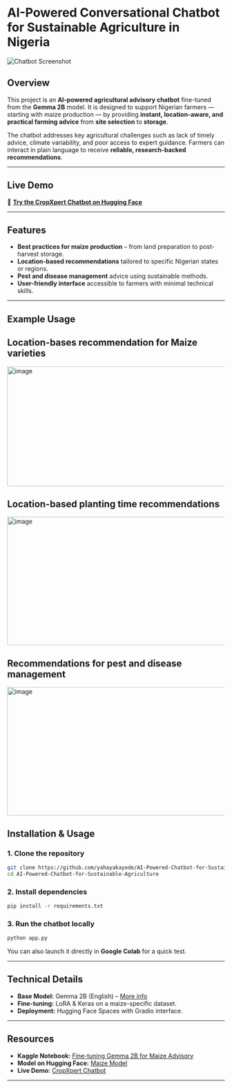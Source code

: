# AI-Powered Conversational Chatbot for Sustainable Agriculture in Nigeria

![Chatbot Screenshot](https://github.com/user-attachments/assets/ccabd714-09f3-494d-bcc1-dfdd1f50a393)

## Overview
This project is an **AI-powered agricultural advisory chatbot** fine-tuned from the **Gemma 2B** model. It is designed to support Nigerian farmers — starting with maize production — by providing **instant, location-aware, and practical farming advice** from **site selection** to **storage**.  

The chatbot addresses key agricultural challenges such as lack of timely advice, climate variability, and poor access to expert guidance. Farmers can interact in plain language to receive **reliable, research-backed recommendations**.

---

## Live Demo
🔗 **[Try the CropXpert Chatbot on Hugging Face](https://huggingface.co/spaces/Justsp3cial/CropXpert)**  

---

## Features
- **Best practices for maize production** – from land preparation to post-harvest storage.
- **Location-based recommendations** tailored to specific Nigerian states or regions.
- **Pest and disease management** advice using sustainable methods.
- **User-friendly interface** accessible to farmers with minimal technical skills.

---

## Example Usage

## Location-bases recommendation for Maize varieties

<img width="628" height="277" alt="image" src="https://github.com/user-attachments/assets/28847d72-e56a-47ac-99e6-d3328a4e733b" />

## Location-based planting time recommendations
<img width="585" height="297" alt="image" src="https://github.com/user-attachments/assets/860e4ee7-8e97-44cc-b060-5a56f9674f8c" />

## Recommendations for pest and disease management 
<img width="564" height="297" alt="image" src="https://github.com/user-attachments/assets/4c1ff233-3d3e-4b18-acb6-9d4b5ad9dbd3" />

## Installation & Usage

### 1. Clone the repository
```bash
git clone https://github.com/yahayakayode/AI-Powered-Chatbot-for-Sustainable-Agriculture.git
cd AI-Powered-Chatbot-for-Sustainable-Agriculture
````

### 2. Install dependencies

```bash
pip install -r requirements.txt
```

### 3. Run the chatbot locally

```bash
python app.py
```

You can also launch it directly in **Google Colab** for a quick test.

---

## Technical Details

* **Base Model:** Gemma 2B (English) – [More info](https://ai.google.dev/gemma/docs)
* **Fine-tuning:** LoRA & Keras on a maize-specific dataset.
* **Deployment:** Hugging Face Spaces with Gradio interface.

---

## Resources

* **Kaggle Notebook:** [Fine-tuning Gemma 2B for Maize Advisory](https://www.kaggle.com/code/yahayamkayode/fine-tuning-gemma2b-model-using-lora-and-keras)
* **Model on Hugging Face:** [Maize Model](https://huggingface.co/Justsp3cial/maize_model)
* **Live Demo:** [CropXpert Chatbot](https://huggingface.co/spaces/Justsp3cial/CropXpert)


---

